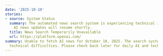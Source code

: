 ```yaml
---
date: '2025-10-10'
stories:
- source: System Status
  summary: The automated news search system is experiencing technical issues. Daily
    AI news updates will resume shortly.
  title: News Search Temporarily Unavailable
  url: https://platform.openai.com/
summary: Unable to fetch AI news for October 10, 2025. The search system encountered
  technical difficulties. Please check back later for daily AI and tech news updates.
---
```


<!-- Generated with AI web search 2025-10-10 13:05 UTC -->
